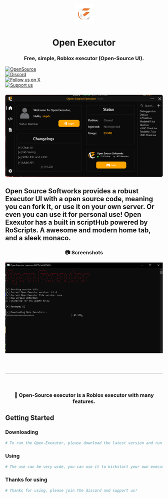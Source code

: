 <div align="center">
    <img width="64" alt="Open Executor Softworks logo" src="./src/assets/dark-icon.jpg">
    <h1>Open Executor</h1>
</div>

<h3 align="center">Free, simple, Roblox executor (Open-Source UI).</h3>

<div align="center" style="margin-bottom:12px;">
    <a href="https://open-executor-web.vercel.app/" style="display: flex; align-items: center;">
        <img src="https://img.shields.io/badge/Start%20building-grey" alt="OpenSource"/>
    </a>
    <a href="https://discord.gg/gCWBfGRRNZ" style="display: flex; align-items: center;">
        <img src="https://img.shields.io/discord/1196658537208758412.svg?label=Join%20the%20Discord&logo=discord" alt="Discord"/>
    </a>
    <a href="https://x.com" style="display: flex; align-items: center;">
        <img src="https://img.shields.io/badge/Follow%20us%20on%20X-blue?logo=X" alt="Follow us on X"/>
    </a>
    <a href="https://buymeacoffee.com" style="display: flex; align-items: center;">
        <img src="https://img.shields.io/badge/Support%20us-grey?logo=buymeacoffee" alt="Support us"/>
    </a>
</div>

<h3 align="center"><img width="700" style="border-radius:5px;" alt="demo" src="./src/assets/image.PNG"></h3>

Open Source Softworks provides a robust Executor UI with a open source code, meaning you can fork it, or use it on your own server. Or even you can use it for personal use! Open Exexutor has a built in scriptHub powered by RoScripts. A awesome and modern home tab, and a sleek monaco.
---------------------------------------------------------------------------------------------------
<div align="center">

### 📷 **Screenshots**

</div>

![hazard-v2](./src/assets/image.png)

<hr style="border-radius: 2%; margin-top: 60px; margin-bottom: 60px;" noshade="" size="20" width="100%">

<div align="center">

### 🎈 **Open-Source executor is a Roblox executor with many features.**

</div>



## Getting Started

### Downloading

```bash
# To run the Open-Exexutor, please download the latest version and run the Bootstrapper. If its automatically closing; delete version.txt
```

### Using

```bash
# The use can be very wide, you can use it to kickstart your own executor, implement your own api. Or even learn from the code to improve your own Executor!
```

### Thanks for using

```bash
# Thanks for using, please join the discord and support us!
```

